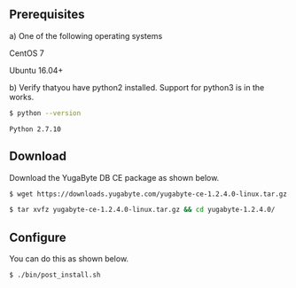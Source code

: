 ## Prerequisites

a) One of the following operating systems

<i class="icon-centos"></i> CentOS 7 

<i class="icon-ubuntu"></i> Ubuntu 16.04+

b) Verify thatyou have python2 installed. Support for python3 is in the works.

```sh
$ python --version
```

```
Python 2.7.10
```

## Download

Download the YugaByte DB CE package as shown below.

```sh
$ wget https://downloads.yugabyte.com/yugabyte-ce-1.2.4.0-linux.tar.gz
```

```sh
$ tar xvfz yugabyte-ce-1.2.4.0-linux.tar.gz && cd yugabyte-1.2.4.0/
```

## Configure

You can do this as shown below.

```sh
$ ./bin/post_install.sh
```
